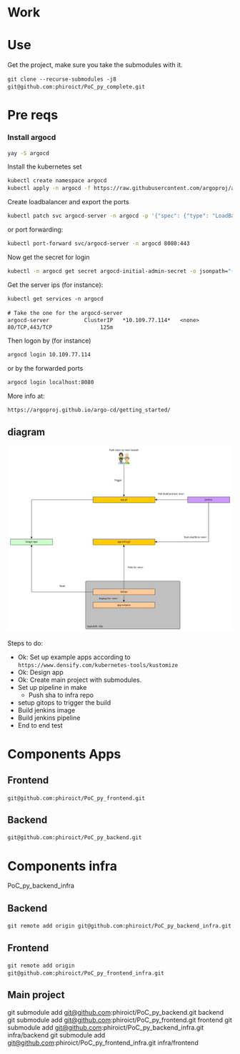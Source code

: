 # Work 

# Use

Get the project, make sure you take the submodules with it.

`git clone --recurse-submodules -j8 git@github.com:phiroict/PoC_py_complete.git`

# Pre reqs

### Install argocd

```bash
yay -S argocd
```

Install the kubernetes set

```bash
kubectl create namespace argocd
kubectl apply -n argocd -f https://raw.githubusercontent.com/argoproj/argo-cd/stable/manifests/install.yaml
```

Create loadbalancer and export the ports

```bash
kubectl patch svc argocd-server -n argocd -p '{"spec": {"type": "LoadBalancer"}}'
```
or port forwarding:

```bash
kubectl port-forward svc/argocd-server -n argocd 8080:443
```

Now get the secret for login

```bash
kubectl -n argocd get secret argocd-initial-admin-secret -o jsonpath="{.data.password}" | base64 -d
```
Get the server ips (for instance):
```text
kubectl get services -n argocd

# Take the one for the argocd-server
argocd-server           ClusterIP   *10.109.77.114*   <none>        80/TCP,443/TCP               125m
```

Then logon by (for instance)
```bash
argocd login 10.109.77.114
```

or by the forwarded ports 
```bash
argocd login localhost:8080
```


More info at:
```bash
https://argoproj.github.io/argo-cd/getting_started/
```


## diagram


![Diagram](docs/design_app.jpg)

Steps to do:  
- Ok: Set up example apps according to `https://www.densify.com/kubernetes-tools/kustomize`
- Ok: Design app
- Ok: Create main project with submodules.
- Set up pipeline in make
  - Push sha to infra repo
- setup gitops to trigger the build
- Build jenkins image
- Build jenkins pipeline
- End to end test


# Components Apps 

## Frontend 

`git@github.com:phiroict/PoC_py_frontend.git`

## Backend

`git@github.com:phiroict/PoC_py_backend.git`

# Components infra

PoC_py_backend_infra

## Backend
`git remote add origin git@github.com:phiroict/PoC_py_backend_infra.git`

## Frontend
`git remote add origin git@github.com:phiroict/PoC_py_frontend_infra.git`


## Main project

git submodule add git@github.com:phiroict/PoC_py_backend.git backend
git submodule add git@github.com:phiroict/PoC_py_frontend.git frontend
git submodule add git@github.com:phiroict/PoC_py_backend_infra.git infra/backend
git submodule add git@github.com:phiroict/PoC_py_frontend_infra.git infra/frontend